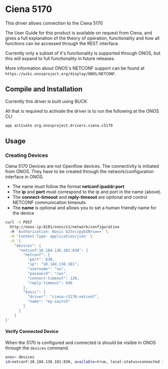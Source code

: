 # Ciena 5170

This driver allows connection to the Ciena 5170

The User Guide for this product is available on request from Ciena, and gives a full explanation of the theory of operation, functionality and how all functions can be accessed through the REST interface.

Currently only a subset of it's functionality is supported through ONOS, but this will expand to full functionality in future releases.

More information about ONOS's NETCONF support can be found at `https://wiki.onosproject.org/display/ONOS/NETCONF`.

## Compile and Installation

Currently this driver is built using BUCK<br/>

All that is required to activate the driver is to run the following at the ONOS CLI

```bash
app activate org.onosproject.drivers.ciena.c5170
```

## Usage

### Creating Devices

Ciena 5170 Devices are not Openflow devices. The connectivity is initiated from ONOS. They have to be created through the network/configuration interface in ONOS.

* The name must follow the format **netconf:ipaddr:port**
* The **ip** and **port** must correspond to the ip and port in the name (above).
* The **connect-timeout** and **reply-timeout** are optional and control NETCONF communication timeouts
* The **name** is optional and allows you to set a human friendly name for the device

```bash
curl -X POST
  http://onos-ip:8181/onos/v1/network/configuration
  -H 'Authorization: Basic b25vczpyb2Nrcw==' \
  -H 'Content-Type: application/json' \
  -d '{
    "devices": {
      "netconf:10.184.136.181:830": {
        "netconf": {
          "port": 830,
          "ip": "10.184.136.181",
          "username": "su",
          "password": "cws",
          "connect-timeout": 120,
          "reply-timeout": 640
        },
        "basic": {
          "driver": "ciena-c5170-netconf",
          "name": "my-switch"
        }
      }
    }
}'
```



#### Verify Connected Device

When the 5170 is configured and connected is should be visible in ONOS through the `devices` command.

```bash
onos> devices
id=netconf:10.184.136.181:830, available=true, local-status=connected 1s ago, role=MASTER, type=SWITCH, mfr=Ciena, hw=CN5170, sw=saos-01-01-00-0025, serial=1C1161D18800, driver=ciena-5170-netconf, gridX=null, gridY=null, ipaddress=10.184.136.181, latitude=null, locType=none, longitude=null, name=s6, port=830, protocol=NETCONF
```
